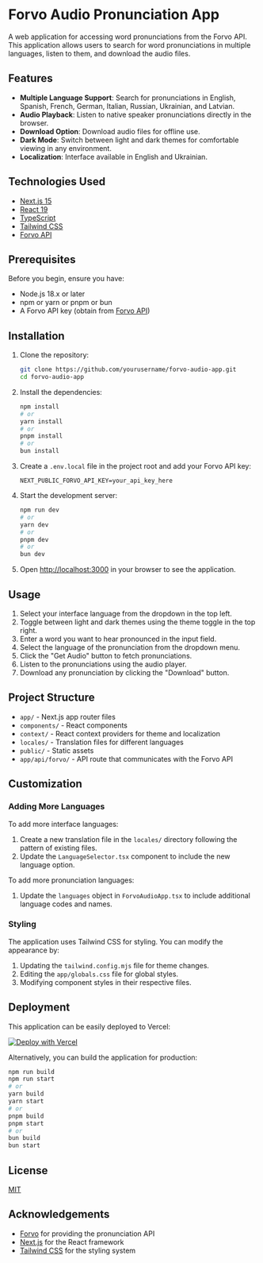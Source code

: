 # Forvo Audio Pronunciation App

A web application for accessing word pronunciations from the Forvo API. This application allows users to search for word pronunciations in multiple languages, listen to them, and download the audio files.

## Features

- **Multiple Language Support**: Search for pronunciations in English, Spanish, French, German, Italian, Russian, Ukrainian, and Latvian.
- **Audio Playback**: Listen to native speaker pronunciations directly in the browser.
- **Download Option**: Download audio files for offline use.
- **Dark Mode**: Switch between light and dark themes for comfortable viewing in any environment.
- **Localization**: Interface available in English and Ukrainian.

## Technologies Used

- [Next.js 15](https://nextjs.org/)
- [React 19](https://react.dev/)
- [TypeScript](https://www.typescriptlang.org/)
- [Tailwind CSS](https://tailwindcss.com/)
- [Forvo API](https://api.forvo.com/)

## Prerequisites

Before you begin, ensure you have:

- Node.js 18.x or later
- npm or yarn or pnpm or bun
- A Forvo API key (obtain from [Forvo API](https://api.forvo.com/))

## Installation

1. Clone the repository:
   ```bash
   git clone https://github.com/yourusername/forvo-audio-app.git
   cd forvo-audio-app
   ```

2. Install the dependencies:
   ```bash
   npm install
   # or
   yarn install
   # or
   pnpm install
   # or
   bun install
   ```

3. Create a `.env.local` file in the project root and add your Forvo API key:
   ```
   NEXT_PUBLIC_FORVO_API_KEY=your_api_key_here
   ```

4. Start the development server:
   ```bash
   npm run dev
   # or
   yarn dev
   # or
   pnpm dev
   # or
   bun dev
   ```

5. Open [http://localhost:3000](http://localhost:3000) in your browser to see the application.

## Usage

1. Select your interface language from the dropdown in the top left.
2. Toggle between light and dark themes using the theme toggle in the top right.
3. Enter a word you want to hear pronounced in the input field.
4. Select the language of the pronunciation from the dropdown menu.
5. Click the "Get Audio" button to fetch pronunciations.
6. Listen to the pronunciations using the audio player.
7. Download any pronunciation by clicking the "Download" button.

## Project Structure

- `app/` - Next.js app router files
- `components/` - React components
- `context/` - React context providers for theme and localization
- `locales/` - Translation files for different languages
- `public/` - Static assets
- `app/api/forvo/` - API route that communicates with the Forvo API

## Customization

### Adding More Languages

To add more interface languages:

1. Create a new translation file in the `locales/` directory following the pattern of existing files.
2. Update the `LanguageSelector.tsx` component to include the new language option.

To add more pronunciation languages:

1. Update the `languages` object in `ForvoAudioApp.tsx` to include additional language codes and names.

### Styling

The application uses Tailwind CSS for styling. You can modify the appearance by:

1. Updating the `tailwind.config.mjs` file for theme changes.
2. Editing the `app/globals.css` file for global styles.
3. Modifying component styles in their respective files.

## Deployment

This application can be easily deployed to Vercel:

[![Deploy with Vercel](https://vercel.com/button)](https://vercel.com/new/clone?repository-url=https%3A%2F%2Fgithub.com%2Fyourusername%2Fforvo-audio-app)

Alternatively, you can build the application for production:

```bash
npm run build
npm run start
# or
yarn build
yarn start
# or
pnpm build
pnpm start
# or
bun build
bun start
```

## License

[MIT](LICENSE)

## Acknowledgements

- [Forvo](https://forvo.com/) for providing the pronunciation API
- [Next.js](https://nextjs.org/) for the React framework
- [Tailwind CSS](https://tailwindcss.com/) for the styling system

